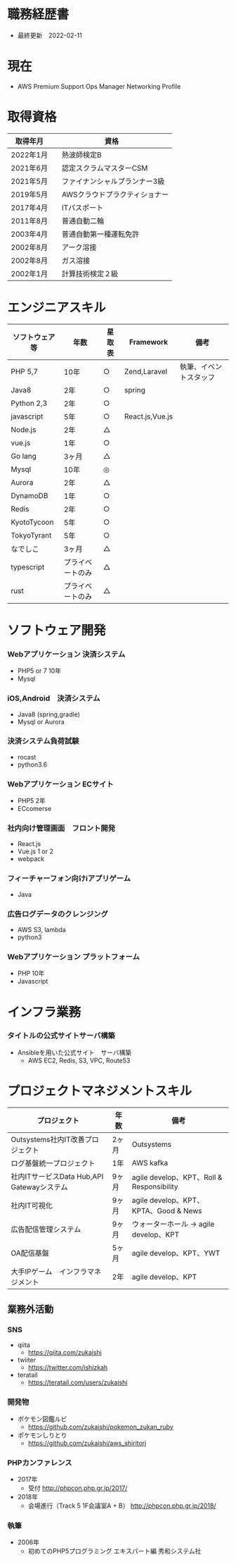 # 職務経歴書
- 最終更新　2022-02-11

# 現在
- AWS Premium Support Ops Manager Networking Profile

# 取得資格
|取得年月|資格|
|---|---|
|2022年1月|　熱波師検定B|
|2021年6月|　認定スクラムマスターCSM|
|2021年5月|　ファイナンシャルプランナー3級|
|2019年5月|　AWSクラウドプラクティショナー|
|2017年4月|　ITパスポート|
|2011年8月|　普通自動二輪|
|2003年4月|　普通自動第一種運転免許|
|2002年8月|　アーク溶接|
|2002年8月|　ガス溶接|
|2002年1月|　計算技術検定２級|

# エンジニアスキル
|ソフトウェア等|年数|星取表|Framework|備考|
|---|---|---|---|---|
|PHP 5,7|10年|○|Zend,Laravel|執筆、イベントスタッフ|
|Java8|2年|○|spring||
|Python 2,3|2年|○|||
|javascript|5年|○|React.js,Vue.js||
|Node.js|2年|△|||
|vue.js|1年|○|||
|Go lang|3ヶ月|△|||
|Mysql|10年|◎||
|Aurora|2年|△||
|DynamoDB|1年|○||
|Redis|2年|○|||
|KyotoTycoon|5年|○|||
|TokyoTyrant|5年|○|||
|なでしこ|3ヶ月|△|||
|typescript|プライベートのみ|△|||
|rust|プライベートのみ|△|||

# ソフトウェア開発
### Webアプリケーション 決済システム 
- PHP5 or 7 10年
- Mysql 

### iOS,Android　決済システム
- Java8 (spring,gradle)
- Mysql or Aurora

### 決済システム負荷試験
- rocast
- python3.6

### Webアプリケーション ECサイト
- PHP5 2年
- ECcomerse

### 社内向け管理画面　フロント開発
- React.js
- Vue.js 1 or 2
- webpack

### フィーチャーフォン向けiアプリゲーム
- Java

### 広告ログデータのクレンジング
- AWS S3, lambda
- python3

### Webアプリケーション プラットフォーム
- PHP 10年
- Javascript

# インフラ業務
### タイトルの公式サイトサーバ構築
- Ansibleを用いた公式サイト　サーバ構築
  - AWS EC2, Redis, S3, VPC, Route53

# プロジェクトマネジメントスキル
|プロジェクト|年数|備考|
|---|---|---|
|Outsystems社内IT改善プロジェクト|2ヶ月|Outsystems|
|ログ基盤統一プロジェクト|1年|AWS kafka|
|社内ITサービスData Hub,API Gatewayシステム|9ヶ月|agile develop、KPT、Roll & Responsibility|
|社内IT可視化 |9ヶ月|agile develop、KPT、KPTA、Good & News|
|広告配信管理システム |9ヶ月|ウォーターホール -> agile develop、KPT|
|OA配信基盤 |5ヶ月|agile develop、KPT、YWT|
|大手IPゲーム　インフラマネジメント|2年|agile develop、KPT|

## 業務外活動

### SNS
- qiita 
  - https://qiita.com/zukaishi
- twiiter 
  - https://twitter.com/ishizkah
- teratail 
  - https://teratail.com/users/zukaishi

### 開発物
- ポケモン図鑑ルビ　
  - https://github.com/zukaishi/pokemon_zukan_ruby
- ポケモンしりとり　　
  - https://github.com/zukaishi/aws_shiritori

### PHPカンファレンス
- 2017年 
  - 受付 http://phpcon.php.gr.jp/2017/
- 2018年
  - 会場進行（Track 5 1F会議室A + B） http://phpcon.php.gr.jp/2018/

### 執筆
- 2006年
  - 初めてのPHP5プログラミング エキスパート編 秀和システム社
